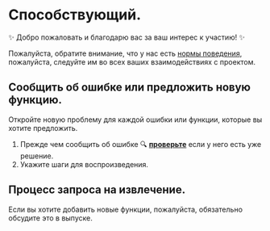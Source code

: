 # Способствующий.

:sparkles: Добро пожаловать и благодарю вас за ваш интерес к участию! :sparkles:

Пожалуйста, обратите внимание, что у нас есть [нормы поведения](https://github.com/YukiiroRu/renpy_language_vscode_RU/blob/main/CODE_OF_CONDUCT.md), пожалуйста, следуйте им во всех ваших взаимодействиях с проектом.

## Сообщить об ошибке или предложить новую функцию.

Откройте новую проблему для каждой ошибки или функции, которые вы хотите предложить.

1. Прежде чем сообщить об ошибке :mag: **[проверьте](https://github.com/YukiiroRu/renpy_language_vscode_RU/issues )** если у него есть
   уже решение.
2. Укажите шаги для воспроизведения.

## Процесс запроса на извлечение.

Если вы хотите добавить новые функции, пожалуйста, обязательно обсудите это в выпуске.
